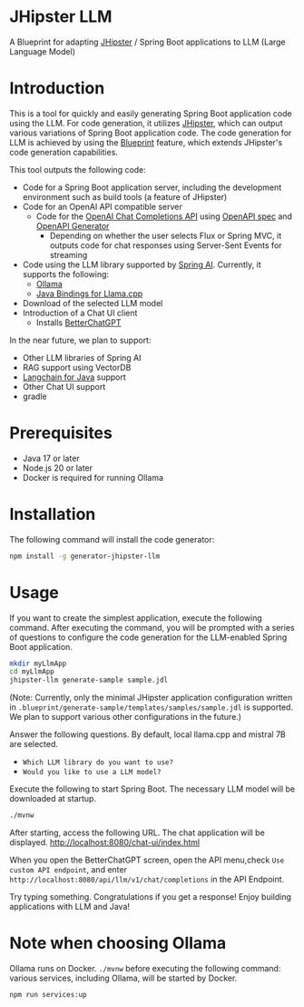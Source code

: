 # JHipster LLM

A Blueprint for adapting [JHipster](https://www.jhipster.tech/) / Spring Boot applications to LLM (Large Language Model)

# Introduction

This is a tool for quickly and easily generating Spring Boot application code using the LLM. For code generation, it utilizes [JHipster](https://www.jhipster.tech/), which can output various variations of Spring Boot application code. The code generation for LLM is achieved by using the [Blueprint](https://www.jhipster.tech/modules/extending-and-customizing/) feature, which extends JHipster's code generation capabilities.

This tool outputs the following code:

- Code for a Spring Boot application server, including the development environment such as build tools (a feature of JHipster)
- Code for an OpenAI API compatible server
    - Code for the [OpenAI Chat Completions API](https://platform.openai.com/docs/api-reference/chat) using [OpenAPI spec](https://github.com/openai/openai-openapi) and [OpenAPI Generator](https://github.com/OpenAPITools/openapi-generator)
        - Depending on whether the user selects Flux or Spring MVC, it outputs code for chat responses using Server-Sent Events for streaming
- Code using the LLM library supported by [Spring AI](https://docs.spring.io/spring-ai/reference/). Currently, it supports the following:
    - [Ollama](https://ollama.com/)
    - [Java Bindings for Llama.cpp](https://github.com/kherud/java-llama.cpp)
- Download of the selected LLM model
- Introduction of a Chat UI client
    - Installs [BetterChatGPT](https://github.com/ztjhz/BetterChatGPT)

In the near future, we plan to support:
- Other LLM libraries of Spring AI
- RAG support using VectorDB
- [Langchain for Java](https://github.com/langchain4j/langchain4j) support
- Other Chat UI support
- gradle

# Prerequisites
- Java 17 or later
- Node.js 20 or later
- Docker is required for running Ollama

# Installation

The following command will install the code generator:

```bash
npm install -g generator-jhipster-llm
```

# Usage

If you want to create the simplest application, execute the following command. After executing the command, you will be prompted with a series of questions to configure the code generation for the LLM-enabled Spring Boot application.

```bash
mkdir myLlmApp
cd myLlmApp
jhipster-llm generate-sample sample.jdl
```
(Note: Currently, only the minimal JHipster application configuration written in `.blueprint/generate-sample/templates/samples/sample.jdl` is supported. We plan to support various other configurations in the future.)

Answer the following questions. By default, local llama.cpp and mistral 7B are selected.
- `Which LLM library do you want to use?`
- `Would you like to use a LLM model?`

Execute the following to start Spring Boot. The necessary LLM model will be downloaded at startup.
```bash
./mvnw
```
After starting, access the following URL. The chat application will be displayed.
[http://localhost:8080/chat-ui/index.html](http://localhost:8080/chat-ui/index.html)

When you open the BetterChatGPT screen, open the API menu,check `Use custom API endpoint`, and enter `http://localhost:8080/api/llm/v1/chat/completions` in the API Endpoint.

Try typing something. Congratulations if you get a response! Enjoy building applications with LLM and Java!

# Note when choosing Ollama
Ollama runs on Docker.
`./mvnw` before executing the following command: various services, including Ollama, will be started by Docker.
```bash
npm run services:up
```